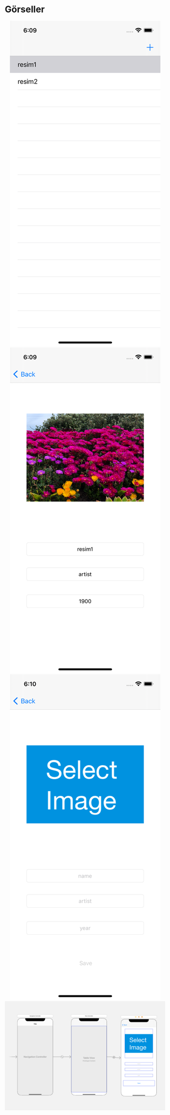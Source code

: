 # Görseller

<p align="center">
  <img src="1.png">
  <img src="2.png">
  <img src="3.png">
  <img src="4.png">
</p>
